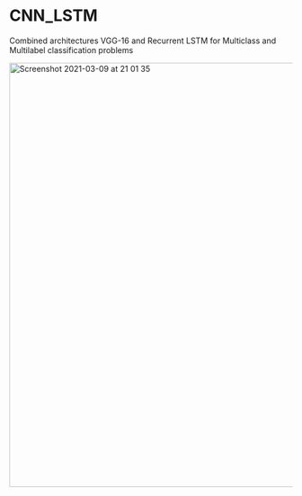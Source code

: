 # CNN_LSTM

Combined architectures VGG-16 and Recurrent LSTM for Multiclass and Multilabel classification problems

<img width="754" alt="Screenshot 2021-03-09 at 21 01 35" src="https://user-images.githubusercontent.com/32231070/110537590-ca69db80-811a-11eb-8a5a-12cbb5ed0a67.png">


